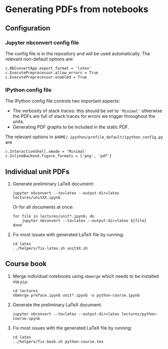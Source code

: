 
# Generating PDFs from notebooks

## Configuration

### Jupyter nbconvert config file

The config file is in the repository and will be used automatically.
The relevant non-default options are:

    c.NbConvertApp.export_format = 'latex'
    c.ExecutePreprocessor.allow_errors = True
    c.ExecutePreprocessor.enabled = True


### IPython config file

The IPython config file controls two important aspects:

-   The verbosity of stack traces: this should be set to `'Minimal'`
    otherwise the PDFs are full of stack traces for errors we 
    trigger throughout the units.
-   Generating PDF graphs to be included in the static PDF.

The relevant options in `$HOME/.ipython/profile_default/ipython_config.py` are

    c.InteractiveShell.xmode = 'Minimal'
    c.InlineBackend.figure_formats = {'png', 'pdf'}

## Individual unit PDFs

1.  Generate preliminary LaTeX document:

        jupyter nbconvert --to=latex --output-dir=latex lectures/unitXX.ipynb

    Or for all documents at once:

        for file in lectures/unit*.ipynb; do
            jupyter nbconvert --to=latex --output-dir=latex ${file}
        done

2.  Fix most issues with generated LaTeX file by running:

        cd latex
        ../helpers/fix-latex.sh unitXX.sh

## Course book

1.  Merge individual notebooks using `nbmerge` which needs to be 
    installed via `pip`:

        cd lectures    
        nbmerge preface.ipynb unit*.ipynb -o python-course.ipynb
 
2.  Generate the preliminary LaTeX document:

        jupyter nbconvert --to=latex --output-dir=latex lectures/python-course.ipynb 

3.  Fix most issues with the generated LaTeX file by running:
    
        cd latex
        ../helpers/fix-book.sh python-course.tex